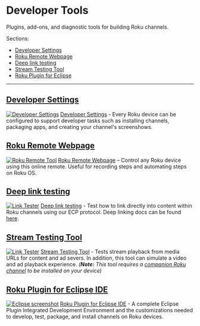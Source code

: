 # Developer Tools
Plugins, add-ons, and diagnostic tools for building Roku channels.

Sections:

* [Developer Settings](#developer-settings)
* [Roku Remote Webpage](#roku-remote-webpage)
* [Deep link testing](#deep-link-testing)
* [Stream Testing Tool](#stream-testing-tool)
* [Roku Plugin for Eclipse](#roku-plugin-for-eclipse-ide)

- - -

## [Developer Settings](/develop/developer-tools/developer-settings.md)
[![Developer Settings](https://github.com/rokudev/docs/raw/master/images/dev-settings-application-installer.png)](/develop/developer-tools/developer-settings.md)
[Developer Settings](/develop/developer-tools/developer-settings.md) - Every Roku device can be configured to support developer tasks such as installing channels, packaging apps, and creating your channel's screenshows.

## [Roku Remote Webpage](http://devtools.web.roku.com/RokuRemote/)
[![Roku Remote Tool](https://github.com/rokudev/docs/raw/master/images/Roku-Remote-Tool.jpg)](http://devtools.web.roku.com/RokuRemote/)
[Roku Remote Webpage](http://devtools.web.roku.com/RokuRemote/) – Control any Roku device using this online remote. Useful for recording steps and automating steps on Roku OS.

## [Deep link testing](http://devtools.web.roku.com/DeepLinkingTester/)

[![Link Tester](https://github.com/rokudev/docs/raw/master/images/Roku-Deep-Linking-Tester.jpg)](http://devtools.web.roku.com/DeepLinkingTester/)
[Deep link testing](http://devtools.web.roku.com/DeepLinkingTester/) - Test how to link directly into content within Roku channels using our ECP protocol. Deep linking docs can be found [here](https://github.com/rokudev/docs/tree/master/develop/guides/deep-linking.md).

## [Stream Testing Tool](http://devtools.web.roku.com/stream_tester/html)

[![Link Tester](https://github.com/rokudev/docs/raw/master/images/Roku_Stream-Tester.jpg)](http://devtools.web.roku.com/stream_tester/html)
[Stream Testing Tool](http://devtools.web.roku.com/stream_tester/html) -  Tests stream playback from media URLs for content and ad severs. In addition, this tool can simulate a video and ad playback experience. _(**Note:** This tool requires a [companion Roku channel](https://my.roku.com/add/KX3UPK) to be installed on your device)_

## [Roku Plugin for Eclipse IDE](https://github.com/rokudev/docs/tree/master/develop/developer-tools/eclipse-plugin.md)
[![Eclipse screenshot](https://github.com/rokudev/docs/raw/master/images/eclipse_1.png)](https://github.com/rokudev/docs/tree/master/develop/developer-tools/eclipse-plugin.md)
[Roku Plugin for Eclipse IDE](https://github.com/rokudev/docs/tree/master/develop/developer-tools/eclipse-plugin.md) - A complete Eclipse Plugin Integrated Development Environment and the customizations needed to develop, test, package, and install channels on Roku devices.

